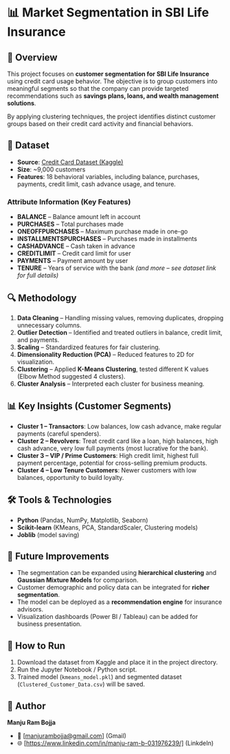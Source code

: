 # 📊 Market Segmentation in SBI Life Insurance

## 📝 Overview

This project focuses on **customer segmentation for SBI Life Insurance** using credit card usage behavior. The objective is to group customers into meaningful segments so that the company can provide targeted recommendations such as **savings plans, loans, and wealth management solutions**.

By applying clustering techniques, the project identifies distinct customer groups based on their credit card activity and financial behaviors.

## 📂 Dataset

* **Source**: [Credit Card Dataset (Kaggle)](https://www.kaggle.com/arjunbhasin2013/ccdata)
* **Size**: \~9,000 customers
* **Features**: 18 behavioral variables, including balance, purchases, payments, credit limit, cash advance usage, and tenure.

### Attribute Information (Key Features)

* **BALANCE** – Balance amount left in account
* **PURCHASES** – Total purchases made
* **ONEOFFPURCHASES** – Maximum purchase made in one-go
* **INSTALLMENTSPURCHASES** – Purchases made in installments
* **CASHADVANCE** – Cash taken in advance
* **CREDITLIMIT** – Credit card limit for user
* **PAYMENTS** – Payment amount by user
* **TENURE** – Years of service with the bank
  *(and more – see dataset link for full details)*

## 🔍 Methodology

1. **Data Cleaning** – Handling missing values, removing duplicates, dropping unnecessary columns.
2. **Outlier Detection** – Identified and treated outliers in balance, credit limit, and payments.
3. **Scaling** – Standardized features for fair clustering.
4. **Dimensionality Reduction (PCA)** – Reduced features to 2D for visualization.
5. **Clustering** – Applied **K-Means Clustering**, tested different K values (Elbow Method suggested 4 clusters).
6. **Cluster Analysis** – Interpreted each cluster for business meaning.

## 📊 Key Insights (Customer Segments)

* **Cluster 1 – Transactors**: Low balances, low cash advance, make regular payments (careful spenders).
* **Cluster 2 – Revolvers**: Treat credit card like a loan, high balances, high cash advance, very low full payments (most lucrative for the bank).
* **Cluster 3 – VIP / Prime Customers**: High credit limit, highest full payment percentage, potential for cross-selling premium products.
* **Cluster 4 – Low Tenure Customers**: Newer customers with low balances, opportunity to build loyalty.

## 🛠 Tools & Technologies

* **Python** (Pandas, NumPy, Matplotlib, Seaborn)
* **Scikit-learn** (KMeans, PCA, StandardScaler, Clustering models)
* **Joblib** (model saving)

## 📌 Future Improvements

* The segmentation can be expanded using **hierarchical clustering** and **Gaussian Mixture Models** for comparison.
* Customer demographic and policy data can be integrated for **richer segmentation**.
* The model can be deployed as a **recommendation engine** for insurance advisors.
* Visualization dashboards (Power BI / Tableau) can be added for business presentation.

## 🚀 How to Run

1. Download the dataset from Kaggle and place it in the project directory.
2. Run the Jupyter Notebook / Python script.
3. Trained model (`kmeans_model.pkl`) and segmented dataset (`Clustered_Customer_Data.csv`) will be saved.

## 👤 Author

**Manju Ram Bojja**

* 📧 [manjurambojja@gmail.com] (Gmail)
* 🌐 [https://www.linkedin.com/in/manju-ram-b-031976239/] (LinkdeIn)
